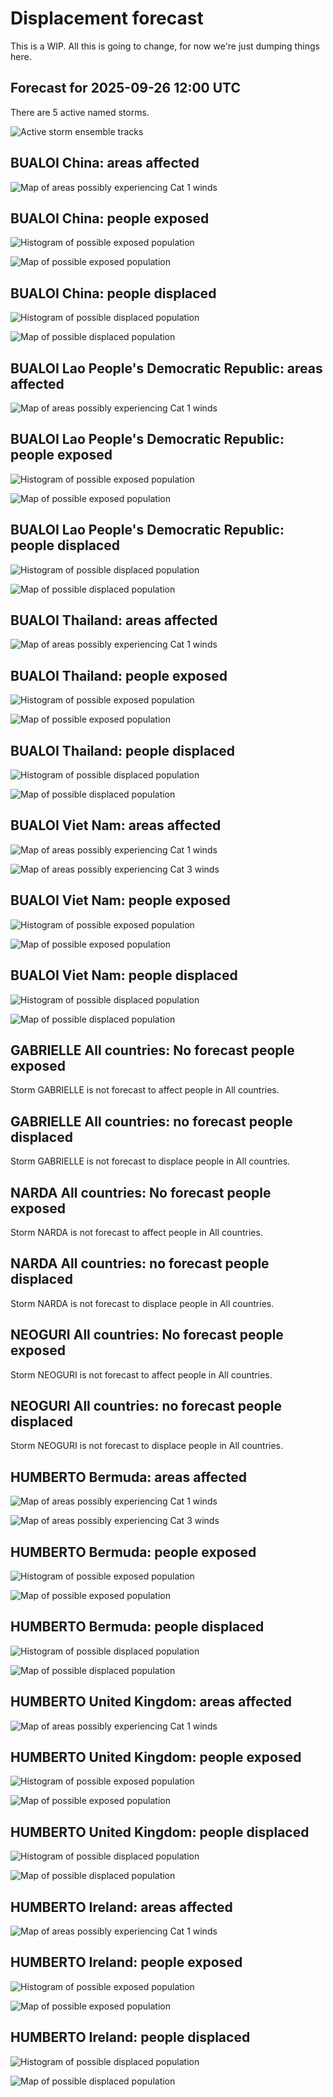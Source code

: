 # Displacement forecast

This is a WIP. All this is going to change, for now we're just dumping things here.

## Forecast for 2025-09-26 12:00 UTC

There are 5 active named storms.

![Active storm ensemble tracks](ECMWF_TC_tracks_20250926120000.png)


## BUALOI China: areas affected

![Map of areas possibly experiencing Cat 1 winds](impact-map_TC_ECMWF_ens_BUALOI_2025-09-26_12UTC_CHN_cat1.png)


## BUALOI China: people exposed

![Histogram of possible exposed population](impact-histogram_TC_ECMWF_ens_BUALOI_2025-09-26_12UTC_CHN_exposed.png)

![Map of possible exposed population](impact-map_TC_ECMWF_ens_BUALOI_2025-09-26_12UTC_CHN_exposed.png)


## BUALOI China: people displaced

![Histogram of possible displaced population](impact-histogram_TC_ECMWF_ens_BUALOI_2025-09-26_12UTC_CHN_displaced.png)


![Map of possible displaced population](impact-map_TC_ECMWF_ens_BUALOI_2025-09-26_12UTC_CHN_displaced.png)


## BUALOI Lao People's Democratic Republic: areas affected

![Map of areas possibly experiencing Cat 1 winds](impact-map_TC_ECMWF_ens_BUALOI_2025-09-26_12UTC_LAO_cat1.png)


## BUALOI Lao People's Democratic Republic: people exposed

![Histogram of possible exposed population](impact-histogram_TC_ECMWF_ens_BUALOI_2025-09-26_12UTC_LAO_exposed.png)

![Map of possible exposed population](impact-map_TC_ECMWF_ens_BUALOI_2025-09-26_12UTC_LAO_exposed.png)


## BUALOI Lao People's Democratic Republic: people displaced

![Histogram of possible displaced population](impact-histogram_TC_ECMWF_ens_BUALOI_2025-09-26_12UTC_LAO_displaced.png)


![Map of possible displaced population](impact-map_TC_ECMWF_ens_BUALOI_2025-09-26_12UTC_LAO_displaced.png)


## BUALOI Thailand: areas affected

![Map of areas possibly experiencing Cat 1 winds](impact-map_TC_ECMWF_ens_BUALOI_2025-09-26_12UTC_THA_cat1.png)


## BUALOI Thailand: people exposed

![Histogram of possible exposed population](impact-histogram_TC_ECMWF_ens_BUALOI_2025-09-26_12UTC_THA_exposed.png)

![Map of possible exposed population](impact-map_TC_ECMWF_ens_BUALOI_2025-09-26_12UTC_THA_exposed.png)


## BUALOI Thailand: people displaced

![Histogram of possible displaced population](impact-histogram_TC_ECMWF_ens_BUALOI_2025-09-26_12UTC_THA_displaced.png)


![Map of possible displaced population](impact-map_TC_ECMWF_ens_BUALOI_2025-09-26_12UTC_THA_displaced.png)


## BUALOI Viet Nam: areas affected

![Map of areas possibly experiencing Cat 1 winds](impact-map_TC_ECMWF_ens_BUALOI_2025-09-26_12UTC_VNM_cat1.png)


![Map of areas possibly experiencing Cat 3 winds](impact-map_TC_ECMWF_ens_BUALOI_2025-09-26_12UTC_VNM_cat3.png)


## BUALOI Viet Nam: people exposed

![Histogram of possible exposed population](impact-histogram_TC_ECMWF_ens_BUALOI_2025-09-26_12UTC_VNM_exposed.png)

![Map of possible exposed population](impact-map_TC_ECMWF_ens_BUALOI_2025-09-26_12UTC_VNM_exposed.png)


## BUALOI Viet Nam: people displaced

![Histogram of possible displaced population](impact-histogram_TC_ECMWF_ens_BUALOI_2025-09-26_12UTC_VNM_displaced.png)


![Map of possible displaced population](impact-map_TC_ECMWF_ens_BUALOI_2025-09-26_12UTC_VNM_displaced.png)


## GABRIELLE All countries: No forecast people exposed

Storm GABRIELLE is not forecast to affect people in All countries.


## GABRIELLE All countries: no forecast people displaced

Storm GABRIELLE is not forecast to displace people in All countries.


## NARDA All countries: No forecast people exposed

Storm NARDA is not forecast to affect people in All countries.


## NARDA All countries: no forecast people displaced

Storm NARDA is not forecast to displace people in All countries.


## NEOGURI All countries: No forecast people exposed

Storm NEOGURI is not forecast to affect people in All countries.


## NEOGURI All countries: no forecast people displaced

Storm NEOGURI is not forecast to displace people in All countries.


## HUMBERTO Bermuda: areas affected

![Map of areas possibly experiencing Cat 1 winds](impact-map_TC_ECMWF_ens_HUMBERTO_2025-09-26_12UTC_BMU_cat1.png)


![Map of areas possibly experiencing Cat 3 winds](impact-map_TC_ECMWF_ens_HUMBERTO_2025-09-26_12UTC_BMU_cat3.png)


## HUMBERTO Bermuda: people exposed

![Histogram of possible exposed population](impact-histogram_TC_ECMWF_ens_HUMBERTO_2025-09-26_12UTC_BMU_exposed.png)

![Map of possible exposed population](impact-map_TC_ECMWF_ens_HUMBERTO_2025-09-26_12UTC_BMU_exposed.png)


## HUMBERTO Bermuda: people displaced

![Histogram of possible displaced population](impact-histogram_TC_ECMWF_ens_HUMBERTO_2025-09-26_12UTC_BMU_displaced.png)


![Map of possible displaced population](impact-map_TC_ECMWF_ens_HUMBERTO_2025-09-26_12UTC_BMU_displaced.png)


## HUMBERTO United Kingdom: areas affected

![Map of areas possibly experiencing Cat 1 winds](impact-map_TC_ECMWF_ens_HUMBERTO_2025-09-26_12UTC_GBR_cat1.png)


## HUMBERTO United Kingdom: people exposed

![Histogram of possible exposed population](impact-histogram_TC_ECMWF_ens_HUMBERTO_2025-09-26_12UTC_GBR_exposed.png)

![Map of possible exposed population](impact-map_TC_ECMWF_ens_HUMBERTO_2025-09-26_12UTC_GBR_exposed.png)


## HUMBERTO United Kingdom: people displaced

![Histogram of possible displaced population](impact-histogram_TC_ECMWF_ens_HUMBERTO_2025-09-26_12UTC_GBR_displaced.png)


![Map of possible displaced population](impact-map_TC_ECMWF_ens_HUMBERTO_2025-09-26_12UTC_GBR_displaced.png)


## HUMBERTO Ireland: areas affected

![Map of areas possibly experiencing Cat 1 winds](impact-map_TC_ECMWF_ens_HUMBERTO_2025-09-26_12UTC_IRL_cat1.png)


## HUMBERTO Ireland: people exposed

![Histogram of possible exposed population](impact-histogram_TC_ECMWF_ens_HUMBERTO_2025-09-26_12UTC_IRL_exposed.png)

![Map of possible exposed population](impact-map_TC_ECMWF_ens_HUMBERTO_2025-09-26_12UTC_IRL_exposed.png)


## HUMBERTO Ireland: people displaced

![Histogram of possible displaced population](impact-histogram_TC_ECMWF_ens_HUMBERTO_2025-09-26_12UTC_IRL_displaced.png)


![Map of possible displaced population](impact-map_TC_ECMWF_ens_HUMBERTO_2025-09-26_12UTC_IRL_displaced.png)



